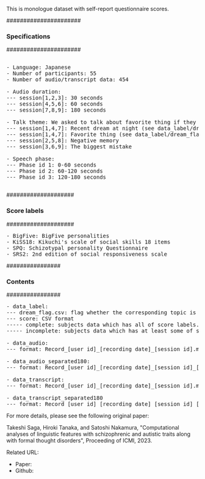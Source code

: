 This is monologue dataset with self-report questionnaire scores.

######################
### Specifications ###
######################

<pre>

- Language: Japanese
- Number of participants: 55
- Number of audio/transcript data: 454

- Audio duration:
--- session[1,2,3]: 30 seconds
--- session[4,5,6]: 60 seconds
--- session[7,8,9]: 180 seconds

- Talk theme: We asked to talk about favorite thing if they don't remember recent dream at night.
--- session[1,4,7]: Recent dream at night (see data_label/dream_flag.csv)
--- session[1,4,7]: Favorite thing (see data_label/dream_flag.csv)
--- session[2,5,8]: Negative memory
--- session[3,6,9]: The biggest mistake

- Speech phase:
--- Phase id 1: 0-60 seconds
--- Phase id 2: 60-120 seconds
--- Phase id 3: 120-180 seconds

</pre>

####################
### Score labels ###
####################

<pre>
- BigFive: BigFive personalities
- KiSS18: Kikuchi's scale of social skills 18 items
- SPQ: Schizotypal personality Questionnaire
- SRS2: 2nd edition of social responsiveness scale
</pre>

################
### Contents ###
################

<pre>
- data_label:
--- dream_flag.csv: flag whether the corresponding topic is "recent dream at night" or "favorite thing".
--- score: CSV format
----- complete: subjects data which has all of score labels.
----- incomplete: subjects data which has at least some of score labels (some people didn't complete to fill some of questionnaires).

- data_audio: 
--- format: Record_[user id]_[recording date]_[session id].mp3

- data_audio_separated180: 
--- format: Record_[user id]_[recording date]_[session id]_[phase id].mp3

- data_transcript:
--- format: Record_[user id]_[recording date]_[session id].mp3

- data_transcript_separated180
--- format: Record_[user id]_[recording date]_[session id]_[phase id].mp3
</pre>


For more details, please see the following original paper:

Takeshi Saga, Hiroki Tanaka, and Satoshi Nakamura, "Computational analyses of linguistic features with schizophrenic and autistic traits along with formal thought disorders", Proceeding of ICMI, 2023.

Related URL:
- Paper: 
- Github: 
